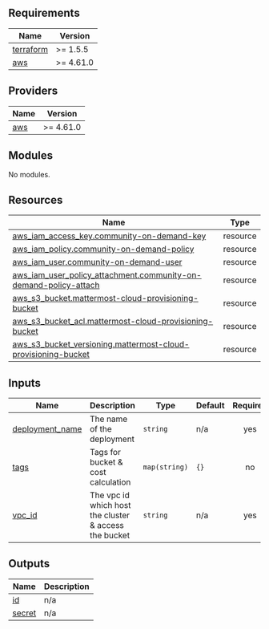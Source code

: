<!-- BEGIN_TF_DOCS -->
## Requirements

| Name | Version |
|------|---------|
| <a name="requirement_terraform"></a> [terraform](#requirement\_terraform) | >= 1.5.5 |
| <a name="requirement_aws"></a> [aws](#requirement\_aws) | >= 4.61.0 |

## Providers

| Name | Version |
|------|---------|
| <a name="provider_aws"></a> [aws](#provider\_aws) | >= 4.61.0 |

## Modules

No modules.

## Resources

| Name | Type |
|------|------|
| [aws_iam_access_key.community-on-demand-key](https://registry.terraform.io/providers/hashicorp/aws/latest/docs/resources/iam_access_key) | resource |
| [aws_iam_policy.community-on-demand-policy](https://registry.terraform.io/providers/hashicorp/aws/latest/docs/resources/iam_policy) | resource |
| [aws_iam_user.community-on-demand-user](https://registry.terraform.io/providers/hashicorp/aws/latest/docs/resources/iam_user) | resource |
| [aws_iam_user_policy_attachment.community-on-demand-policy-attach](https://registry.terraform.io/providers/hashicorp/aws/latest/docs/resources/iam_user_policy_attachment) | resource |
| [aws_s3_bucket.mattermost-cloud-provisioning-bucket](https://registry.terraform.io/providers/hashicorp/aws/latest/docs/resources/s3_bucket) | resource |
| [aws_s3_bucket_acl.mattermost-cloud-provisioning-bucket](https://registry.terraform.io/providers/hashicorp/aws/latest/docs/resources/s3_bucket_acl) | resource |
| [aws_s3_bucket_versioning.mattermost-cloud-provisioning-bucket](https://registry.terraform.io/providers/hashicorp/aws/latest/docs/resources/s3_bucket_versioning) | resource |

## Inputs

| Name | Description | Type | Default | Required |
|------|-------------|------|---------|:--------:|
| <a name="input_deployment_name"></a> [deployment\_name](#input\_deployment\_name) | The name of the deployment | `string` | n/a | yes |
| <a name="input_tags"></a> [tags](#input\_tags) | Tags for bucket & cost calculation | `map(string)` | `{}` | no |
| <a name="input_vpc_id"></a> [vpc\_id](#input\_vpc\_id) | The vpc id which host the cluster & access the bucket | `string` | n/a | yes |

## Outputs

| Name | Description |
|------|-------------|
| <a name="output_id"></a> [id](#output\_id) | n/a |
| <a name="output_secret"></a> [secret](#output\_secret) | n/a |
<!-- END_TF_DOCS -->
